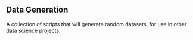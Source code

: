 ## Data Generation

A collection of scripts that will generate random datasets, for use in other data science projects.

